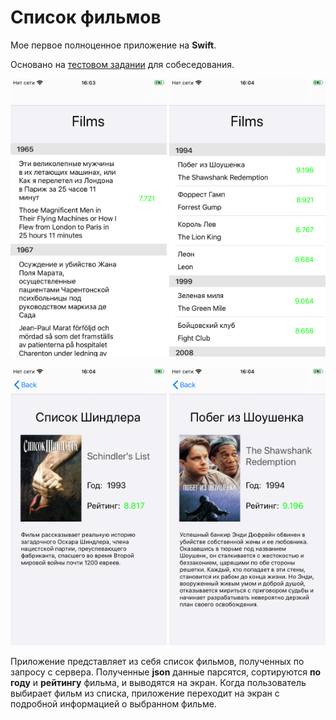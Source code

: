 # Список фильмов
Мое первое полноценное приложение на **Swift**.

Основано на [тестовом задании](https://docs.google.com/document/d/1ZIkAFQGQzFYdDvyhlIGprqXMHCKz0Rkqk8XE3bjH9qA/edit) для собеседования.

<img src = "resources/screenshot_1.PNG" width=250>  <img src = "resources/screenshot_2.PNG" width=250>

<img src = "resources/screenshot_4.PNG" width=250>  <img src = "resources/screenshot_5.PNG" width=250>

Приложение представляет из себя список фильмов, полученных по запросу с сервера. Полученные **json** данные парсятся, сортируются **по году** и **рейтингу** фильма, и выводятся на экран. Когда пользователь выбирает фильм из списка, приложение переходит на экран с подробной информацией о выбранном фильме.
